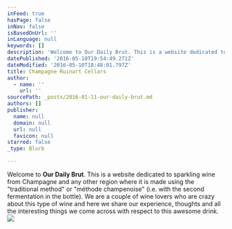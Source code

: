 ```yaml
---
inFeed: true
hasPage: false
inNav: false
isBasedOnUrl: ''
inLanguage: null
keywords: []
description: 'Welcome to Our Daily Brut. This is a website dedicated to sparkling wine from Champagne and any other region where it is made using the "traditional method" or "méthode champenoise" (i.e. with the second fermentation in the bottle). We are a couple of wine lovers who are crazy about this type of wine and here we share our experience, thoughts and all the interesting things we come across with respect to this awesome drink.'
datePublished: '2016-05-10T19:54:49.271Z'
dateModified: '2016-05-10T18:48:01.797Z'
title: Champagne Ruinart Cellars
author:
  - name: ''
    url: ''
sourcePath: _posts/2016-01-11-our-daily-brut.md
authors: []
publisher:
  name: null
  domain: null
  url: null
  favicon: null
starred: false
_type: Blurb

---
```

Welcome to **Our Daily Brut**. This is a website dedicated to sparkling wine from Champagne and any other region where it is made using the "traditional method" or "méthode champenoise" (i.e. with the second fermentation in the bottle). We are a couple of wine lovers who are crazy about this type of wine and here we share our experience, thoughts and all the interesting things we come across with respect to this awesome drink.
![](https://the-grid-user-content.s3-us-west-2.amazonaws.com/52e9b313-c194-487b-a8d8-0500caaa65da.jpg)